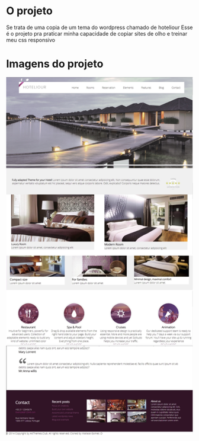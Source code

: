 # O projeto
Se trata de uma copia de um tema do wordpress chamado de hoteliour
Esse é o projeto pra praticar minha capacidade de copiar sites de olho e treinar meu css responsivo

# Imagens do projeto
![ResultadoHeader](/Images/Resultado/HoteliourHeader.jpg)
![ResultadoHotels](/Images/Resultado/HoteliourHotlsBest.jpg)
![ResultadoServices](/Images/Resultado/HoteliourServices.jpg)
![ResultadoFooter](/Images/Resultado/HoteliourFooter.jpg)


